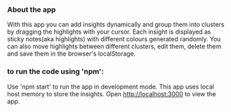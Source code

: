 ### About the app

With this app you can add insights dynamically and group them into clusters by dragging the highlights with your cursor.
Each insight is displayed as sticky notes(aka highlights) with different colours generated randomly. You can also move highlights between different clusters, edit them, delete them and save them in the browser's localStorage.

### to run the code using 'npm':

Use 'npm start' to run the app in development mode. 
This app uses local host memory to store the insights.
Open [http://localhost:3000](http://localhost:3000) to view the app.
